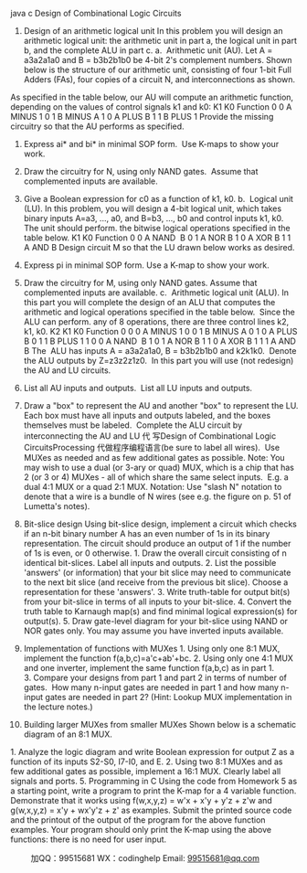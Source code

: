 java c
Design of Combinational Logic Circuits
1. Design of an arithmetic logical unit
In this problem you will design an arithmetic logical unit: the arithmetic unit in part a, the logical unit in part b, and the complete ALU in part c.
a.  Arithmetic unit (AU).  Let A = a3a2a1a0 and B = b3b2b1b0 be 4-bit 2's complement numbers. Shown below is the structure of our arithmetic unit, consisting of four 1-bit Full Adders (FAs), four copies of a circuit N, and interconnections as shown.

As specified in the table below, our AU will compute an arithmetic function, depending on the values of control signals k1 and k0:
K1
K0
Function
0
0
A MINUS 1
0
1
B MINUS A
1
0
A PLUS B
1
1
B PLUS 1
Provide the missing circuitry so that the AU performs as specified.
1. Express ai* and bi* in minimal SOP form.  Use K-maps to show your work.
2. Draw the circuitry for N, using only NAND gates.  Assume that complemented inputs are available.
3. Give a Boolean expression for c0 as a function of k1, k0.
b.  Logical unit (LU). In this problem, you will design a 4-bit logical unit, which takes binary inputs A=a3, ..., a0, and B=b3, ..., b0 and control inputs k1, k0. The unit should perform. the bitwise logical operations specified in the table below.
K1
K0
Function
0
0
A NAND  B
0
1
A NOR B
1
0
A XOR B
1
1
A AND B
Design circuit M so that the LU drawn below works as desired.

1. Express pi in minimal SOP form. Use a K-map to show your work. 
2. Draw the circuitry for M, using only NAND gates. Assume that complemented inputs are available.
c.  Arithmetic logical unit (ALU). In this part you will complete the design of an ALU that computes the arithmetic and logical operations specified in the table below.  Since the ALU can perform. any of 8 operations, there are three control lines k2, k1, k0.
K2
K1
K0
Function
0
0
0
A MINUS 1
0
0
1
B MINUS A
0
1
0
A PLUS B
0
1
1
B PLUS 1
1
0
0
A NAND  B
1
0
1
A NOR B
1
1
0
A XOR B
1
1
1
A AND B
The  ALU has inputs A = a3a2a1a0, B = b3b2b1b0 and k2k1k0.  Denote the ALU outputs by Z=z3z2z1z0.  In this part you will use (not redesign) the AU and LU circuits.
1. List all AU inputs and outputs.  List all LU inputs and outputs. 
2. Draw a "box" to represent the AU and another "box" to represent the LU. Each box must have all inputs and outputs labeled, and the boxes themselves must be labeled.  Complete the ALU circuit by interconnecting the AU and LU 代 写Design of Combinational Logic CircuitsProcessing
代做程序编程语言(be sure to label all wires).  Use MUXes as needed and as few additional gates as possible.
Note: You may wish to use a dual (or 3-ary or quad) MUX, which is a chip that has 2 (or 3 or 4) MUXes - all of which share the same select inputs.  E.g. a dual 4:1 MUX or a quad 2:1 MUX.
Notation: Use "slash N" notation to denote that a wire is a bundle of N wires (see e.g. the figure on p. 51 of Lumetta's notes).
2. Bit-slice design
Using bit-slice design, implement a circuit which checks if an n-bit binary number A has an even number of 1s in its binary representation. The circuit should produce an output of 1 if the number of 1s is even, or 0 otherwise.
1. Draw the overall circuit consisting of n identical bit-slices. Label all inputs and outputs.
2. List the possible 'answers' (or information) that your bit slice may need to communicate to the next bit slice (and receive from the previous bit slice). Choose a representation for these 'answers'.
3. Write truth-table for output bit(s) from your bit-slice in terms of all inputs to your bit-slice.
4. Convert the truth table to Karnaugh map(s) and find minimal logical expression(s) for output(s).
5. Draw gate-level diagram for your bit-slice using NAND or NOR gates only. You may assume you have inverted inputs available.
3. Implementation of functions with MUXes
1. Using only one 8:1 MUX, implement the function f(a,b,c)=a'c+ab'+bc.
2. Using only one 4:1 MUX and one inverter, implement the same function f(a,b,c) as in part 1.
3. Compare your designs from part 1 and part 2 in terms of number of gates.  How many n-input gates are needed in part 1 and how many n-input gates are needed in part 2? (Hint: Lookup MUX implementation in the lecture notes.)
4. Building larger MUXes from smaller MUXes 
Shown below is a schematic diagram of an 8:1 MUX.

1. Analyze the logic diagram and write Boolean expression for output Z as a function of its inputs S2-S0, I7-I0, and E.
2. Using two 8:1 MUXes and as few additional gates as possible, implement a 16:1 MUX. Clearly label all signals and ports.
5. Programming in C
Using the code from Homework 5 as a starting point, write a program to print the K-map for a 4 variable function. Demonstrate that it works using f(w,x,y,z) = w'x + x'y + y'z + z'w and g(w,x,y,z) = x'y + wx'y'z + z' as examples. Submit the printed source code and the printout of the output of the program for the above function examples. Your program should only print the K-map using the above functions: there is no need for user input.







         
加QQ：99515681  WX：codinghelp  Email: 99515681@qq.com
